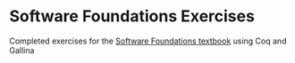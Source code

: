 # Software Foundations Exercises
Completed exercises for the [Software Foundations textbook](https://softwarefoundations.cis.upenn.edu/) using Coq and Gallina
